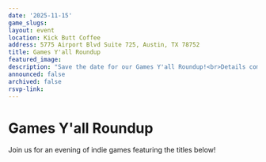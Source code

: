 ```yaml
---
date: '2025-11-15'
game_slugs:
layout: event
location: Kick Butt Coffee
address: 5775 Airport Blvd Suite 725, Austin, TX 78752
title: Games Y'all Roundup
featured_image: 
description: "Save the date for our Games Y'all Roundup!<br>Details coming soon!"
announced: false
archived: false
rsvp-link:
---
```


# Games Y'all Roundup

Join us for an evening of indie games featuring the titles below!
